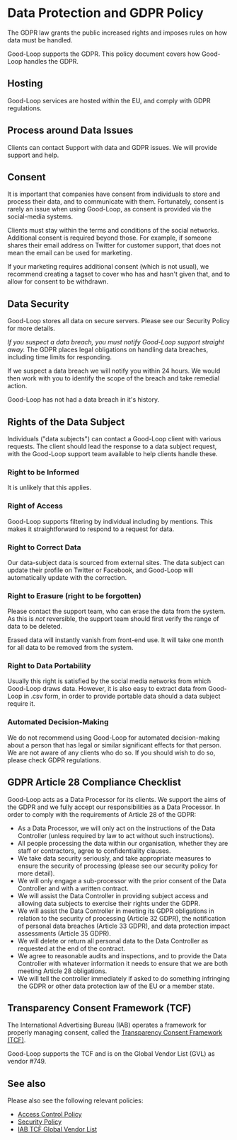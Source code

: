 
# Data Protection and GDPR Policy

The GDPR law grants the public increased rights and imposes rules on how data must be handled.

Good-Loop supports the GDPR. This policy document covers how Good-Loop handles the GDPR.

## Hosting

Good-Loop services are hosted within the EU, and comply with GDPR regulations. 

## Process around Data Issues

Clients can contact Support with data and GDPR issues. We will provide support and help.

## Consent

It is important that companies have consent from individuals to store and process their data, and to communicate with them.
Fortunately, consent is rarely an issue when using Good-Loop, as consent is provided via the social-media systems.

Clients must stay within the terms and conditions of the social networks. Additional consent is required beyond those. 
For example, if someone shares their email address on Twitter for customer support, that does not mean the email can be used
for marketing.

If your marketing requires additional consent (which is not usual), 
we recommend creating a tagset to cover who has and hasn't given that, and to allow for consent to be withdrawn.

## Data Security

Good-Loop stores all data on secure servers. Please see our Security Policy for more details.

*If you suspect a data breach, you must notify Good-Loop support straight away.*
The GDPR places legal obligations on handling data breaches, including time limits for responding.

If we suspect a data breach we will notify you within 24 hours. 
We would then work with you to identify the scope of the breach and take remedial action.

Good-Loop has not had a data breach in it's history.


## Rights of the Data Subject

Individuals ("data subjects") can contact a Good-Loop client with various requests. 
The client should lead the response to a data subject request, with the Good-Loop support team available to help clients handle these.

### Right to be Informed

It is unlikely that this applies. 

### Right of Access

Good-Loop supports filtering by individual including by mentions. This makes it straightforward to respond to a request for data.
 
### Right to Correct Data

Our data-subject data is sourced from external sites. The data subject can update their profile on Twitter or Facebook, 
and Good-Loop will automatically update with the correction.

### Right to Erasure (right to be forgotten)

Please contact the support team, who can erase the data from the system. 
As this is *not* reversible, the support team should first verify the range of data to be deleted.

Erased data will instantly vanish from front-end use. It will take one month for all data to be removed from the system.

### Right to Data Portability

Usually this right is satisfied by the social media networks from which Good-Loop draws data.
However, it is also easy to extract data from Good-Loop in .csv form, in order to provide portable data should a data subject require it.

### Automated Decision-Making

We do not recommend using Good-Loop for automated decision-making about a person that has legal or similar significant effects for that person. 
We are not aware of any clients who do so. If you should wish to do so, please check GDPR regulations.


## GDPR Article 28 Compliance Checklist

Good-Loop acts as a Data Processor for its clients. We support the aims of the GDPR and we fully accept our responsibilities as a Data Processor. 
In order to comply with the requirements of Article 28 of the GDPR:

 - As a Data Processor, we will only act on the instructions of the Data Controller (unless required by law to act without such instructions).
 - All people processing the data within our organisation, whether they are staff or contractors, agree to confidentiality clauses.
 - We take data security seriously, and take appropriate measures to ensure the security of processing (please see our security policy for more detail).
 - We will only engage a sub-processor with the prior consent of the Data Controller and with a written contract.
 - We will assist the Data Controller in providing subject access and allowing data subjects to exercise their rights under the GDPR.
 - We will assist the Data Controller in meeting its GDPR obligations in relation to the security of processing (Article 32 GDPR), 
 the notification of personal data breaches (Article 33 GDPR), and data protection impact assessments (Article 35 GDPR). 
 - We will delete or return all personal data to the Data Controller as requested at the end of the contract.
 - We agree to reasonable audits and inspections, and to provide the Data Controller with whatever information it needs to ensure that we are both meeting Article 28 obligations.
 - We will tell the controller immediately if asked to do something infringing the GDPR or other data protection law of the EU or a member state.

## Transparency Consent Framework (TCF)

The International Advertising Bureau (IAB) operates a framework for properly managing consent, called the [Transparency Consent Framework (TCF)](https://iabeurope.eu/iab-europe-transparency-consent-framework-policies/).

Good-Loop supports the TCF and is on the Global Vendor List (GVL) as vendor #749.

## See also

Please also see the following relevant policies:

 - [Access Control Policy](access-control-policy)
 - [Security Policy](security)
 - [IAB TCF Global Vendor List](https://iabeurope.eu/vendor-list-tcf-v2-0/)
